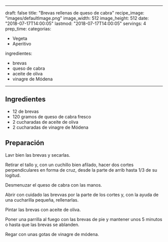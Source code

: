 
---
draft: false
title: "Brevas rellenas de queso de cabra"
recipe_image: "images/defaultImage.png"
image_width: 512
image_height: 512
date: "2018-07-17T14:00:05"
lastmod: "2018-07-17T14:00:05"
servings: 4
prep_time: 
categorias:
  - Vegeta
  - Aperitivo

ingredientes:
  - brevas
  - queso de cabra
  - aceite de oliva
  - vinagre de Módena
---

## Ingredientes
- 12  de brevas
- 120 gramos de queso de cabra fresco
- 2 cucharadas de aceite de oliva
- 2 cucharadas de vinagre de Módena

## Preparación
Lavr bien las brevas y secarlas.

Retirar el tallo y, con un cuchillo bien afilado, hacer dos cortes perpendiculares en forma de cruz, desde la parte de arrib hasta 1/3 de su logitud.

Desmenuzar el queso de cabra con las manos.

Abrir con cuidado las brevvas por la parte de los cortes y, con la ayuda de una cucharilla pequeña, rellenarlas.

Pintar las brevas con aceite de oliva.

Poner una parrilla al fuego con las brevas de pie y mantener unos 5 minutos o hasta que las brevas se ablanden.

Regar con unas gotas de vinagre de módena.


